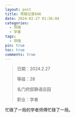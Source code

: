 ```yaml
---
layout: post
title: 导随记录846
date: 2024-02-27 01:56:04
categories:
  - 导随
  - 学者
tags:
  - 导随
pin: true
toc: true
comments: true
---
```

> 日期：2024.2.27
>
> 等级：28
>
> 名门府邸静语庄园
>
> 职业：学者

忙碌了一局的学者师傅忙碌了一局。